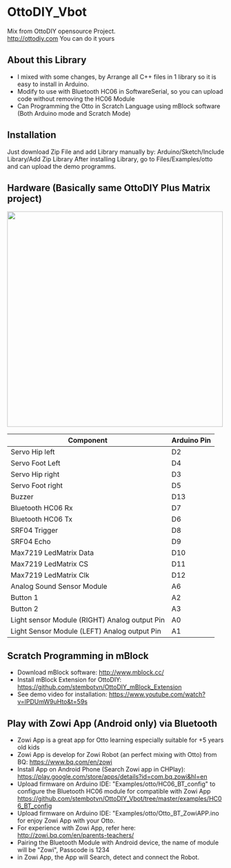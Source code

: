 # OttoDIY_Vbot
Mix from OttoDIY opensource Project.  
http://ottodiy.com 
You can do it yours 
## About this Library
- I mixed with some changes, by Arrange all C++ files in 1 library so it is easy to install in Arduino. 
- Modify to use with Bluetooth HC06 in SoftwareSerial, so you can upload code without removing the HC06 Module 
- Can Programming the Otto in Scratch Language using mBlock software (Both Arduino mode and Scratch Mode)

## Installation
Just download Zip File and add Library manually by: Arduino/Sketch/Include Library/Add Zip Library 
After installing Library, go to Files/Examples/otto and can upload the demo programms. 

## Hardware (Basically same OttoDIY Plus Matrix project)
<img src="https://github.com/stembotvn/OttoDIY_mBlock_Extension/blob/master/media/connection.png" width="500" align="center">

 |  Component             | Arduino Pin |
 | --- | --- |
 |  Servo Hip left        | D2          |
 |  Servo Foot Left       | D4          |
 |  Servo Hip right       | D3          |
 |  Servo Foot right| D5|
 |  Buzzer          | D13|
 |Bluetooth HC06 Rx | D7|
 |Bluetooth HC06 Tx | D6|
 |SRF04 Trigger     | D8|
 |SRF04 Echo        | D9|
 |Max7219 LedMatrix Data | D10|
 |Max7219 LedMatrix CS   | D11|
 |Max7219 LedMatrix Clk  | D12|
 |Analog Sound Sensor Module|A6|
 |Button 1                  |A2|
 |Button 2                  |A3|
 |Light sensor Module (RIGHT) Analog output Pin|A0|
 |Light Sensor Module (LEFT) Analog output Pin|A1|
## Scratch Programming in mBlock 
 - Download mBlock software: http://www.mblock.cc/
 - Install mBlock Extension for OttoDIY: https://github.com/stembotvn/OttoDIY_mBlock_Extension
 - See demo video for installation: https://www.youtube.com/watch?v=lPDUmW9uHto&t=59s
## Play with Zowi App (Android only) via Bluetooth
- Zowi App is a great app for Otto learning especially suitable for +5 years old kids
- Zowi App is develop for Zowi Robot (an perfect mixing with Otto) from BQ: https://www.bq.com/en/zowi
- Install App on Android Phone (Search Zowi app in CHPlay): https://play.google.com/store/apps/details?id=com.bq.zowi&hl=en
- Upload firmware on Arduino IDE: "Examples/otto/HC06_BT_config" to configure the Bluetooth HC06 module for compatible with Zowi App https://github.com/stembotvn/OttoDIY_Vbot/tree/master/examples/HC06_BT_config
- Upload firmware on Arduino IDE: "Examples/otto/Otto_BT_ZowiAPP.ino  for enjoy Zowi App with your Otto. 
- For experience with Zowi App, refer here: http://zowi.bq.com/en/parents-teachers/
- Pairing the Bluetooth Module with Android device, the name of module will be "Zowi", Passcode is 1234
- in Zowi App, the App will Search, detect and connect the Robot.  










